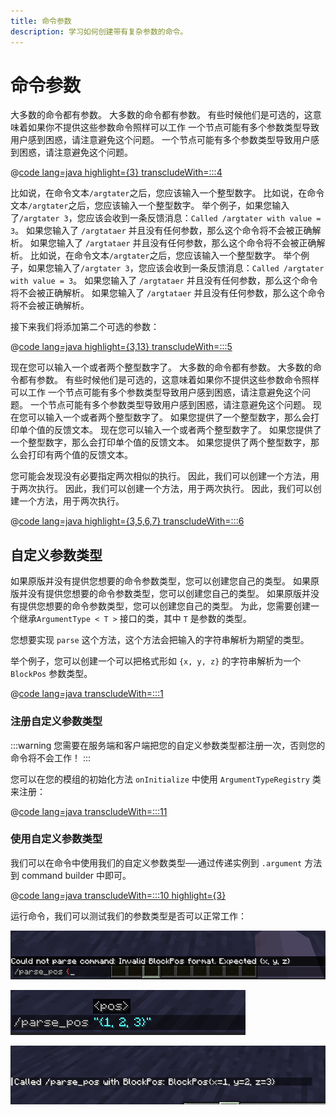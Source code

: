 ```yaml
---
title: 命令参数
description: 学习如何创建带有复杂参数的命令。
---
```


# 命令参数

大多数的命令都有参数。 大多数的命令都有参数。 有些时候他们是可选的，这意味着如果你不提供这些参数命令照样可以工作 一个节点可能有多个参数类型导致用户感到困惑，请注意避免这个问题。 一个节点可能有多个参数类型导致用户感到困惑，请注意避免这个问题。

@[code lang=java highlight={3} transcludeWith=:::4](@/reference/latest/src/main/java/com/example/docs/command/FabricDocsReferenceCommands.java)

比如说，在命令文本`/argtater`之后，您应该输入一个整型数字。 比如说，在命令文本`/argtater`之后，您应该输入一个整型数字。 举个例子，如果您输入了`/argtater 3`，您应该会收到一条反馈消息：`Called /argtater with value = 3`。 如果您输入了 `/argtataer` 并且没有任何参数，那么这个命令将不会被正确解析。 如果您输入了 `/argtataer` 并且没有任何参数，那么这个命令将不会被正确解析。 比如说，在命令文本`/argtater`之后，您应该输入一个整型数字。 举个例子，如果您输入了`/argtater 3`，您应该会收到一条反馈消息：`Called /argtater with value = 3`。 如果您输入了 `/argtataer` 并且没有任何参数，那么这个命令将不会被正确解析。 如果您输入了 `/argtataer` 并且没有任何参数，那么这个命令将不会被正确解析。

接下来我们将添加第二个可选的参数：

@[code lang=java highlight={3,13} transcludeWith=:::5](@/reference/latest/src/main/java/com/example/docs/command/FabricDocsReferenceCommands.java)

现在您可以输入一个或者两个整型数字了。 大多数的命令都有参数。 大多数的命令都有参数。 有些时候他们是可选的，这意味着如果你不提供这些参数命令照样可以工作 一个节点可能有多个参数类型导致用户感到困惑，请注意避免这个问题。 一个节点可能有多个参数类型导致用户感到困惑，请注意避免这个问题。 现在您可以输入一个或者两个整型数字了。 如果您提供了一个整型数字，那么会打印单个值的反馈文本。 现在您可以输入一个或者两个整型数字了。 如果您提供了一个整型数字，那么会打印单个值的反馈文本。 如果您提供了两个整型数字，那么会打印有两个值的反馈文本。

您可能会发现没有必要指定两次相似的执行。 因此，我们可以创建一个方法，用于两次执行。 因此，我们可以创建一个方法，用于两次执行。 因此，我们可以创建一个方法，用于两次执行。

@[code lang=java highlight={3,5,6,7} transcludeWith=:::6](@/reference/latest/src/main/java/com/example/docs/command/FabricDocsReferenceCommands.java)

## 自定义参数类型

如果原版并没有提供您想要的命令参数类型，您可以创建您自己的类型。 如果原版并没有提供您想要的命令参数类型，您可以创建您自己的类型。 如果原版并没有提供您想要的命令参数类型，您可以创建您自己的类型。 为此，您需要创建一个继承`ArgumentType < T >` 接口的类，其中 `T` 是参数的类型。

您想要实现 `parse` 这个方法，这个方法会把输入的字符串解析为期望的类型。

举个例子，您可以创建一个可以把格式形如 `{x, y, z}` 的字符串解析为一个 `BlockPos` 参数类型。

@[code lang=java transcludeWith=:::1](@/reference/latest/src/main/java/com/example/docs/command/BlockPosArgumentType.java)

### 注册自定义参数类型

:::warning
您需要在服务端和客户端把您的自定义参数类型都注册一次，否则您的命令将不会工作！
:::

您可以在您的模组的初始化方法 `onInitialize` 中使用 `ArgumentTypeRegistry` 类来注册：

@[code lang=java transcludeWith=:::11](@/reference/latest/src/main/java/com/example/docs/command/FabricDocsReferenceCommands.java)

### 使用自定义参数类型

我们可以在命令中使用我们的自定义参数类型──通过传递实例到 `.argument` 方法到 command builder 中即可。

@[code lang=java transcludeWith=:::10 highlight={3}](@/reference/latest/src/main/java/com/example/docs/command/FabricDocsReferenceCommands.java)

运行命令，我们可以测试我们的参数类型是否可以正常工作：

![Invalid argument.](/assets/develop/commands/custom-arguments_fail.png)

![Valid argument.](/assets/develop/commands/custom-arguments_valid.png)

![Command result.](/assets/develop/commands/custom-arguments_result.png)
